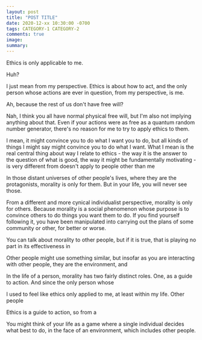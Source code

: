 ```yaml
---
layout: post
title: "POST TITLE"
date: 2020-12-xx 10:30:00 -0700
tags: CATEGORY-1 CATEGORY-2
comments: true
image:
summary:
---
```



Ethics is only applicable to me.

Huh?

I just mean from my perspective. Ethics is about how to act, and the only person whose actions are ever in question, from my perspective, is me.

Ah, because the rest of us don't have free will?

Nah, I think you all have normal physical free will, but I'm also not implying anything about that. Even if your actions were as free as a quantum random number generator, there's no reason for me to try to apply ethics to them.

I mean, it might convince you to do what I want you to do, but all kinds of things I might say might convince you to do what I want. What I mean is the real central thing about way I relate to ethics - the way it is the answer to the question of what is good, the way it might be fundamentally motivating - is very different from  doesn't apply to people other than me

In those distant universes of other people's lives, where they are the protagonists, morality is only for them. But in your life, you will never see those.

From a different and more cynical individualist perspective, morality is only for others. Because morality is a social phenomenon whose purpose is to convince others to do things you want them to do. If you find yourself following it, you have been manipulated into carrying out the plans of some community or other, for better or worse.

You can talk about morality to other people, but if it is true, that is playing no part in its effectiveness in


 Other people might use something similar, but insofar as you are interacting with other people, they are the environment, and

In the life of a person, morality has two fairly distinct roles. One, as a guide to action. And since the only person whose

I used to feel like ethics only applied to me, at least within my life. Other people

Ethics is a guide to action, so from a

You might think of your life as a game where a single individual decides what best to do, in the face of an environment, which includes other people.
